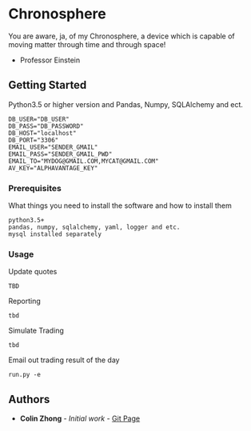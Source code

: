 # Chronosphere 

You are aware, ja, of my Chronosphere, a device which is capable of moving matter through time and through space!
- Professor Einstein

## Getting Started

Python3.5 or higher version and Pandas, Numpy, SQLAlchemy and ect.

```
DB_USER="DB_USER"
DB_PASS="DB_PASSWORD"
DB_HOST="localhost"
DB_PORT="3306"
EMAIL_USER="SENDER_GMAIL"
EMAIL_PASS="SENDER_GMAIL_PWD"
EMAIL_TO="MYDOG@GMAIL.COM,MYCAT@GMAIL.COM"
AV_KEY="ALPHAVANTAGE_KEY"
```

### Prerequisites

What things you need to install the software and how to install them

```
python3.5+
pandas, numpy, sqlalchemy, yaml, logger and etc.
mysql installed separately
```


### Usage

Update quotes

```
TBD
```



Reporting
```
tbd
```

Simulate Trading
```
tbd
```

Email out trading result of the day
```
run.py -e
```


## Authors

* **Colin Zhong** - *Initial work* - [Git Page](https://github.com/chzhong25346)
